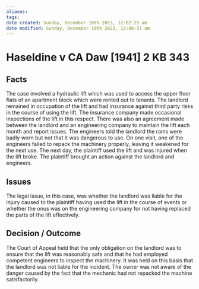 ```yaml
---
aliases: 
tags: 
date created: Sunday, December 10th 2023, 12:02:25 am
date modified: Sunday, December 10th 2023, 12:40:37 am
---
```


# Haseldine v CA Daw [1941] 2 KB 343

## Facts

The case involved a hydraulic lift which was used to access the upper floor flats of an apartment block which were rented out to tenants. The landlord remained in occupation of the lift and had insurance against third party risks in the course of using the lift. The insurance company made occasional inspections of the lift in this respect. There was also an agreement made between the landlord and an engineering company to maintain the lift each month and report issues. The engineers told the landlord the rams were badly worn but not that it was dangerous to use. On one visit, one of the engineers failed to repack the machinery properly, leaving it weakened for the next use. The next day, the plaintiff used the lift and was injured when the lift broke. The plaintiff brought an action against the landlord and engineers.

## Issues

The legal issue, in this case, was whether the landlord was liable for the injury caused to the plaintiff having used the lift in the course of events or whether the onus was on the engineering company for not having replaced the parts of the lift effectively.

## Decision / Outcome

The Court of Appeal held that the only obligation on the landlord was to ensure that the lift was reasonably safe and that he had employed competent engineers to inspect the machinery. It was held on this basis that the landlord was not liable for the incident. The owner was not aware of the danger caused by the fact that the mechanic had not repacked the machine satisfactorily.
